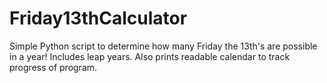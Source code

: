 # Friday13thCalculator
Simple Python script to determine how many Friday the 13th's are possible in a year! Includes leap years.
Also prints readable calendar to track progress of program. 
 
